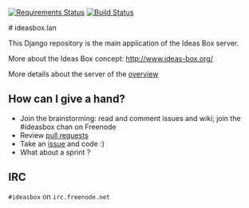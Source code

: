 [![Requirements Status](https://requires.io/github/ideas-box/ideasbox.lan/requirements.svg?branch=master)](https://requires.io/github/ideas-box/ideasbox.lan/requirements/?branch=master) [![Build Status](https://travis-ci.org/ideas-box/ideasbox.lan.svg?branch=master)](https://travis-ci.org/ideas-box/ideasbox.lan)

# ideasbox.lan

This Django repository is the main application of the Ideas Box server.

More about the Ideas Box concept: http://www.ideas-box.org/

More details about the server of the [overview](https://github.com/ideas-box/ideasbox.lan/wiki/Server-Overview)

## How can I give a hand?

* Join the brainstorming: read and comment issues and wiki; join the #ideasbox chan on Freenode
* Review [pull requests](https://github.com/ideas-box/ideasbox.lan/pulls)
* Take an [issue](https://github.com/ideas-box/ideasbox.lan/issues) and code :)
* What about a sprint ?

## IRC

`#ideasbox` on `irc.freenode.net`
